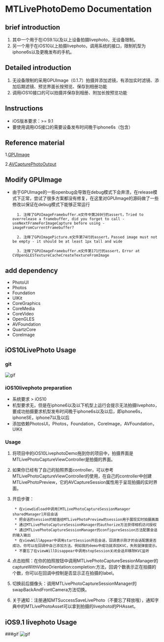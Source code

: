 # MTLivePhotoDemo Documentation

## brief introduction
1. 其中一个用于在iOS9.1以及以上设备拍摄livephoto，无设备限制。
2. 另一个用于在iOS10以上拍摄livephoto，调用系统的接口，限制机型为iphone6s以及更晚发布的手机。

## Detailed introduction
1. 无设备限制的采用GPUImage（0.1.7）拍摄并添加滤镜，有添加实时滤镜、添加后期滤镜、预览界面长按预览、保存到相册功能
2. 调用iOS10接口的可以拍摄并保存到相册、附加长按预览功能

## Instructions
* iOS版本要求：>= 9.1
* 要使用调用iOS接口的需要设备发布时间晚于iphone6s（包含）

## Reference material
1.[GPUImage](https://github.com/BradLarson/GPUImage)

2.[AVCapturePhotoOutput](https://developer.apple.com/reference/avfoundation/avcapturephotooutput)

## Modify GPUImage
* 由于GPUImage的一些openbug会导致在debug模式下会奔溃，在release模式下正常，尝试了很多方案都没有修复，在这里对GPUImage的源码做了一些修改以保证在debug模式下能够正常运行

		1. 注释了GPUImageFramebuffer.m文件中第269行的assert，Tried to overrelease a framebuffer, did you forget to call -useNextFrameForImageCapture before using -imageFromCurrentFramebuffer?

		2. 注释了GPUImagePicture.m文件第74行的assert，Passed image must not be empty - it should be at least 1px tall and wide

		3. 注释了GPUImageFramebuffer.m文件第171行的assert，Error at CVOpenGLESTextureCacheCreateTextureFromImage


## add dependency

 * PhotoUI
 * Photos
 * Foundation
 * UIKit
 * CoreGraphics
 * CoreMedia
 * CoreVideo
 * OpenGLES
 * AVFoundation
 * QuartzCore
 * CoreImage

## iOS10LivePhoto Usage

### git
![gif](https://github.com/supergithuber/LivePhoto-Demo/blob/master/iOS10.gif)

### iOS10livephoto preparation

* 系统要求 > iOS10
* 机型要求无，但是在iphone6以及以下机型上运行会提示无法拍摄livephoto，要成功拍摄要求机型发布时间晚于iphone6s以及以后，即iphone6s，iphoneSE，iphone7以及以后
* 添加依赖PhotosUI，Photos，Foundation，CoreImage，AVFoundation，UIKit

### Usage

1. 将项目中的iOS10LivephotoDemo拖到你的项目中，拍摄界面是MTLivePhotoCaptureViewController是拍摄的界面。
2. 如果你已经有了自己的拍照界面controller，可以参考MTLivePhotoCaptureViewController的使用，在自己的controller中创建MTLivePhotoPreview，它的AVCaptureSession属性用于呈现拍摄的实时界面。
3. 开启步骤：

		* 在viewdidload中调用[MTLivePhotoCaptureSessionManager sharedManager]开启会话
		* 把会话的session的赋值给MTLivePhotoPreview的session用于展现实时拍摄画面
		* 通过MTLivePhotoCaptureSessionManager的authorize方法获得相机访问授权
		* 通过MTLivePhotoCaptureSessionManager的configureSession方法配置会话的输入输出
		* 在viewWillAppear中调用startSession开启会话，回调表示刚才的会话配置是否成功，你可以在回调中自己添加方法。例如我的demo中成功就添加KVC，失败就弹窗提示。
		* 不要忘了在viewWillDisappear中调用stopSession关闭会话并移除KVC监听
4. 点击拍照：在你的拍照按钮中调用MTLivePhotoCaptureSessionManager的captureWithVideoOrientation:completion:方法，回调个数表示正在拍摄的个数，你可以在回调中控制是否显示正在拍摄的label。
5. 切换前后摄像头：调用MTLivePhotoCaptureSessionManager的swapBackAndFrontCamera方法切换。
6. 关于通知：注册通知MTSuccessSaveLivePhoto（不要忘了释放哦），通知字典中的MTLivePhotoAsset可以拿到拍摄的livephoto的PHAsset。

## iOS9.1 livephoto Usage

###gif
![gif](https://github.com/supergithuber/LivePhoto-Demo/blob/master/iOS9.1.gif)